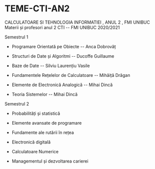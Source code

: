 # TEME-CTI-AN2
CALCULATOARE SI TEHNOLOGIA INFORMATIEI , ANUL 2 , FMI UNIBUC
Materii și profesori anul 2 CTI -- FMI UNIBUC 2020/2021

Semestrul 1

-   Programare Orientată pe Obiecte -- Anca Dobrovăț

-   Structuri de Date și Algoritmi -- Ducoffe Guillaume

-   Baze de Date -- Silviu Laurențiu Vasile

-   Fundamentele Rețelelor de Calculatoare -- Mihăiță Drăgan

-   Elemente de Electronică Analogică -- Mihai Dincă

-   Teoria Sistemelor -- Mihai Dincă

Semestrul 2

-   Probabilități și statistică

-   Elemente avansate de programare

-   Fundamente ale rutării în rețea

-   Electronică digitală

-   Calculatoare Numerice

-   Managementul și dezvoltarea carierei
